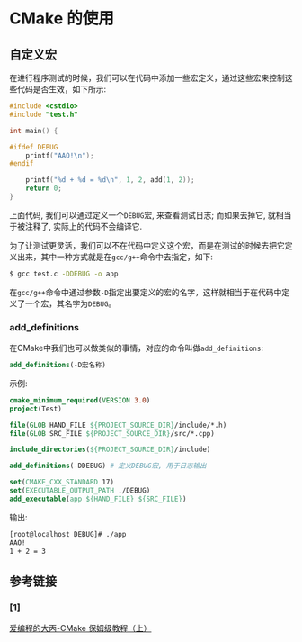 # CMake 的使用
## 自定义宏

在进行程序测试的时候，我们可以在代码中添加一些宏定义，通过这些宏来控制这些代码是否生效，如下所示:
```C++
#include <cstdio>
#include "test.h"

int main() {

#ifdef DEBUG
    printf("AAO!\n");
#endif

    printf("%d + %d = %d\n", 1, 2, add(1, 2));
    return 0;
}
```

上面代码, 我们可以通过定义一个`DEBUG`宏, 来查看测试日志; 而如果去掉它, 就相当于被注释了, 实际上的代码不会编译它.

为了让测试更灵活，我们可以不在代码中定义这个宏，而是在测试的时候去把它定义出来，其中一种方式就是在`gcc/g++`命令中去指定，如下:

```bash
$ gcc test.c -DDEBUG -o app
```

在`gcc/g++`命令中通过参数`-D`指定出要定义的宏的名字，这样就相当于在代码中定义了一个宏，其名字为`DEBUG`。

### add_definitions
在CMake中我们也可以做类似的事情，对应的命令叫做`add_definitions`:

```CMake
add_definitions(-D宏名称)
```

示例:

```CMake
cmake_minimum_required(VERSION 3.0)
project(Test)

file(GLOB HAND_FILE ${PROJECT_SOURCE_DIR}/include/*.h)
file(GLOB SRC_FILE ${PROJECT_SOURCE_DIR}/src/*.cpp)

include_directories(${PROJECT_SOURCE_DIR}/include)

add_definitions(-DDEBUG) # 定义DEBUG宏, 用于日志输出

set(CMAKE_CXX_STANDARD 17)
set(EXECUTABLE_OUTPUT_PATH ./DEBUG)
add_executable(app ${HAND_FILE} ${SRC_FILE})
```

输出:
```bash
[root@localhost DEBUG]# ./app
AAO!
1 + 2 = 3
```

## 参考链接
### [1]
[爱编程的大丙-CMake 保姆级教程（上）](https://subingwen.cn/cmake/CMake-primer/)